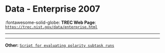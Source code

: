 # Data - Enterprise 2007 

:fontawesome-solid-globe: **TREC Web Page**: [`https://trec.nist.gov/data/enterprise.html`](https://trec.nist.gov/data/enterprise.html)

---



---

**Other:** [`Script for evaluating polarity subtask runs`](https://trec.nist.gov/data/blog/07/eval-polarity.pl)
